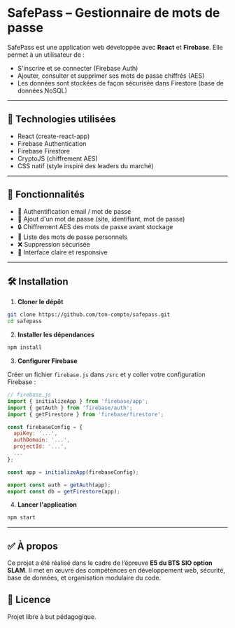 # SafePass – Gestionnaire de mots de passe

SafePass est une application web développée avec **React** et **Firebase**. Elle permet à un utilisateur de :

- S'inscrire et se connecter (Firebase Auth)
- Ajouter, consulter et supprimer ses mots de passe chiffrés (AES)
- Les données sont stockées de façon sécurisée dans Firestore (base de données NoSQL)

---

## 🔧 Technologies utilisées

- React (create-react-app)
- Firebase Authentication
- Firebase Firestore
- CryptoJS (chiffrement AES)
- CSS natif (style inspiré des leaders du marché)

---

## 🚀 Fonctionnalités

- 🔐 Authentification email / mot de passe
- 📄 Ajout d'un mot de passe (site, identifiant, mot de passe)
- 🔒 Chiffrement AES des mots de passe avant stockage
- 📂 Liste des mots de passe personnels
- ❌ Suppression sécurisée
- 🧼 Interface claire et responsive

---

## 🛠️ Installation

1. **Cloner le dépôt**

```bash
git clone https://github.com/ton-compte/safepass.git
cd safepass
```

2. **Installer les dépendances**

```bash
npm install
```

3. **Configurer Firebase**

Créer un fichier `firebase.js` dans `/src` et y coller votre configuration Firebase :

```js
// firebase.js
import { initializeApp } from 'firebase/app';
import { getAuth } from 'firebase/auth';
import { getFirestore } from 'firebase/firestore';

const firebaseConfig = {
  apiKey: '...',
  authDomain: '...',
  projectId: '...',
  ...
};

const app = initializeApp(firebaseConfig);

export const auth = getAuth(app);
export const db = getFirestore(app);
```

4. **Lancer l'application**

```bash
npm start
```

---

## ✅ À propos

Ce projet a été réalisé dans le cadre de l’épreuve **E5 du BTS SIO option SLAM**. Il met en œuvre des compétences en développement web, sécurité, base de données, et organisation modulaire du code.

## 📃 Licence

Projet libre à but pédagogique.
